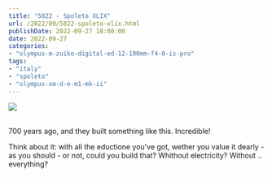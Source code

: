 ```yaml
---
title: "5822 - Spoleto XLIX"
url: /2022/09/5822-spoleto-xlix.html
publishDate: 2022-09-27 18:00:00
date: 2022-09-27
categories:
- "olympus-m-zuiko-digital-ed-12-100mm-f4-0-is-pro"
tags:
- "italy"
- "spoleto"
- "olympus-om-d-e-m1-mk-ii"
---
```

<div class="container">
<div class="center"><a target="_blank" href="https://d25zfm9zpd7gm5.cloudfront.net/1200x1200/2019/20190906_181456_lr.jpg"><img class="webfeedsFeaturedVisual" src="https://d25zfm9zpd7gm5.cloudfront.net/0600x0600/2019/20190906_181456_lr.jpg" /></a></div>
</div>
<br />

700 years ago, and they built something like this. Incredible!

Think about it: with all the  eductione you've got, wether
you value it dearly - as you should - or not, could you
build that? Whithout electricity? Without .. everything?
